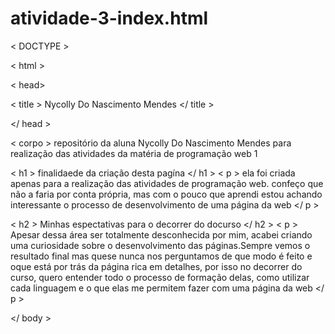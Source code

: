 # atividade-3-index.html
< DOCTYPE >

< html >

< head>

< title > Nycolly Do Nascimento Mendes </ title >

</ head >

< corpo >
repositório da aluna Nycolly Do Nascimento Mendes para realização das atividades da matéria de programação web 1

< h1 > finalidaede da criação desta pagína </ h1 >
< p > ela foi criada apenas para a realização das atividades de programação web. confeço que não a faria por conta própria, mas com o pouco que aprendi estou achando interessante
o processo de desenvolvimento de uma página da web </ p >

< h2 > Minhas espectativas para o decorrer do docurso </ h2 >
< p > Apesar dessa área ser totalmente desconhecida por mim, acabei criando uma curiosidade sobre o desenvolvimento das páginas.Sempre vemos o resultado final mas quese nunca
nos perguntamos de que modo é feito e oque está por trás da página rica em detalhes, por isso no decorrer do curso, quero entender todo o processo de formação delas, como utilizar 
cada linguagem e o que elas me permitem fazer com uma página da web </ p >

</ body >
</html>
